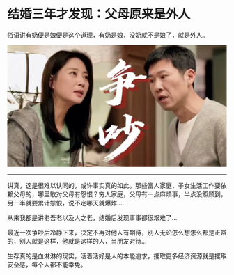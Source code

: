 # 结婚三年才发现：父母原来是外人

俗语讲有奶便是娘便是这个道理，有奶是娘，没奶就不是娘了，就是外人。

![](../public/images/2024-10-07-22-14-39-image.png)

---

讲真，这是很难以认同的，或许事实真的如此。那些富人家庭，子女生活工作要依赖父母的，哪里敢对父母有怨恨？穷人家庭，父母有一点麻烦事，半点没照顾到，另一半就要累计怨恨，说不定哪天就爆炸....

从来我都是讲老吾老以及人之老，结婚后发现事事都很艰难了...

最近一次争吵后冷静下来，决定不再对他人有期待，别人无论怎么想怎么都是正常的，别人就是这样，他就是这样的人，当朋友对待...

生存真的是血淋淋的现实，活着活好是人的本能追求，攫取更多经济资源就是攫取安全感，每个人都不能幸免。
